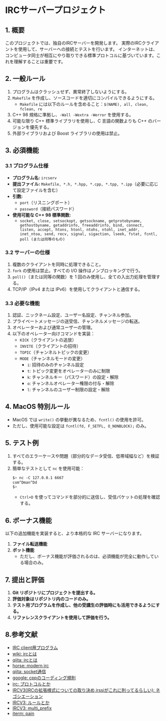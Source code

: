 # IRCサーバープロジェクト

## 1. 概要
このプロジェクトでは、独自のIRCサーバーを開発します。
実際のIRCクライアントを使用して、サーバーへの接続とテストを行います。
インターネットは、コンピュータ同士が相互にやり取りできる標準プロトコルに基づいています。これを理解することは重要です。

## 2. 一般ルール
1. プログラムはクラッシュせず、異常終了しないようにする。
2. `Makefile` を作成し、ソースコードを適切にコンパイルできるようにする。
   - `Makefile` には以下のルールを含めること：`$(NAME), all, clean, fclean, re`
3. C++ 98 規格に準拠し、`-Wall -Wextra -Werror` を使用する。
4. 可能な限り C++ 標準ライブラリを使用し、C 言語の関数よりも C++ のバージョンを優先する。
5. 外部ライブラリおよび Boost ライブラリの使用は禁止。

## 3. 必須機能
### 3.1 プログラム仕様
- **プログラム名:** `ircserv`
- **提出ファイル:** `Makefile, *.h, *.hpp, *.cpp, *.tpp, *.ipp`（必要に応じて設定ファイルを含む）
- **引数:**
  - `port`（リスニングポート）
  - `password`（接続パスワード）
- **使用可能な C++ 98 標準関数:**
  - `socket, close, setsockopt, getsockname, getprotobyname, gethostbyname, getaddrinfo, freeaddrinfo, bind, connect, listen, accept, htons, htonl, ntohs, ntohl, inet_addr, inet_ntoa, send, recv, signal, sigaction, lseek, fstat, fcntl, poll (または同等のもの)`

### 3.2 サーバーの仕様
1. 複数のクライアントを同時に処理できること。
2. `fork` の使用は禁止。すべての I/O 操作はノンブロッキングで行う。
3. `poll()`（または同等の関数）を 1 回のみ使用し、全ての入出力処理を管理する。
4. TCP/IP（IPv4 または IPv6）を使用してクライアントと通信する。

### 3.3 必要な機能
1. 認証、ニックネーム設定、ユーザー名設定、チャンネル参加。
2. プライベートメッセージの送受信、チャンネルメッセージの転送。
3. オペレーターおよび通常ユーザーの管理。
4. 以下のオペレーター向けコマンドを実装：
   - `KICK`（クライアントの追放）
   - `INVITE`（クライアントの招待）
   - `TOPIC`（チャンネルトピックの変更）
   - `MODE`（チャンネルモードの変更）
     - `i`: 招待のみのチャンネル設定
     - `t`: トピック変更をオペレーターのみに制限
     - `k`: チャンネルキー（パスワード）の設定・解除
     - `o`: チャンネルオペレーター権限の付与・解除
     - `l`: チャンネルのユーザー制限の設定・解除

## 4. MacOS 特別ルール
- MacOS では `write()` の挙動が異なるため、`fcntl()` の使用を許可。
- ただし、使用可能な設定は `fcntl(fd, F_SETFL, O_NONBLOCK);` のみ。

## 5. テスト例
1. すべてのエラーケースや問題（部分的なデータ受信、低帯域幅など）を検証する。
2. 簡単なテストとして `nc` を使用可能：
   ```sh
   $> nc -C 127.0.0.1 6667
   com^Dman^Dd
   $>
   ```
   - `Ctrl+D` を使ってコマンドを部分的に送信し、受信パケットの処理を確認する。

## 6. ボーナス機能
以下の追加機能を実装すると、より本格的な IRC サーバーになります。
1. **ファイル転送機能**
2. **ボット機能**
   - ただし、ボーナス機能が評価されるのは、必須機能が完全に動作している場合のみ。

## 7. 提出と評価
1. **Git リポジトリにプロジェクトを提出する。**
2. **評価対象はリポジトリ内のコードのみ。**
3. **テスト用プログラムを作成し、他の受講生の評価時にも活用できるようにする。**
4. **リファレンスクライアントを使用して評価を行う。**

## 8.参考文献
- [IRC client用プログラム](https://irssi.org/)
- [wiki: ircとは](https://ja.wikipedia.org/wiki/Internet_Relay_Chat)
- [qiita: ircとは](https://qiita.com/takesyhi/items/cfde655f5769286a770a)
- [horse: modern irc](https://modern.ircdocs.horse/)
- [qiita: socket通信](https://qiita.com/Y-Yoshimura1997/items/752d89c1e6240cfab0ce)
- [google: cppのコーディング規則](https://ttsuki.github.io/styleguide/cppguide.ja.html)
- [irc: プロトコルとか](https://qiita.com/gu-chi/items/d14c99f716da6133bce8)
- [IRCV3(IRCの拡張様式についての取り決め,irssiがこれに則ってるらしい): ネゴシエーション](https://ircv3.net/specs/extensions/capability-negotiation.html)
- [IRCV3: ルールとか](https://ircv3.net)
- [IRCV3: multi_prefix](https://ircv3.net/specs/extensions/multi-prefix)
- [iterm: pain](https://atsum.in/mac/iterm-multi-pane-broadcast/)